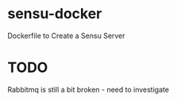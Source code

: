 sensu-docker
============

Dockerfile to Create a Sensu Server

TODO
============
Rabbitmq is still a bit broken - need to investigate
